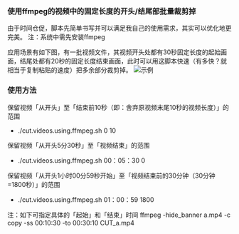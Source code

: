 ### 使用ffmpeg的视频中的固定长度的开头/结尾部批量裁剪掉
由于时间仓促，脚本先简单书写并可以满足我自己的使用需求，其实可以优化地更完美。
注：系统中需先安装ffmpeg

应用场景有如下图，有一批视频文件，其视频开头处都有30秒固定长度的起始画面，结尾处都有20秒的固定长度结束画面，此时可以用这脚本快速（有多快？就相当于复制粘贴的速度）把多余部分裁剪掉。
![示例](http://ww1.sinaimg.cn/large/9c4ddab1gy1fnmppp43mdj20k006zgnb.jpg)

### 使用方法
保留视频「从开头」至「结束前10秒（即：舍弃原视频末尾10秒的视频长度）」的范围
- ./cut.videos.using.ffmpeg.sh 0 10

保留视频「从开头5分30秒」至「视频结束」的范围
- ./cut.videos.using.ffmpeg.sh 00：05：30 0

保留视频「从开头1小时00分59秒开始」至「视频结束前的30分钟（30分钟=1800秒）」的范围
- ./cut.videos.using.ffmpeg.sh 01：00：59 1800

注：如下可指定具体的「起始」和「结束」时间
ffmpeg -hide_banner a.mp4 -c copy -ss 00:10:30 -to 00:30:10 CUT_a.mp4
